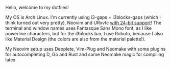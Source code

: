 Hello, welcome to my dotfiles!

My OS is Arch Linux. I'm currently using i3-gaps + i3blocks-gaps (which I think turned out very pretty),
Neovim and URxvtc [with 24-bit support](https://aur.archlinux.org/packages/rxvt-unicode-24bit/)!
The terminal and window names uses Fantasque Sans Mono font, as I like powerline characters,
but for the i3blocks bar, I use Roboto, because I also like Material Design (the colors are also from the material palette!).

My Neovim setup uses Deoplete, Vim-Plug and Neomake with some plugins for
autocompleting D, Go and Rust and some Neomake magic for compiling latex.

